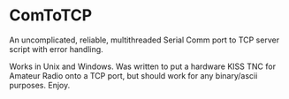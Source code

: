 # ComToTCP
An uncomplicated, reliable, multithreaded Serial Comm port to TCP server script with error handling.

Works in Unix and Windows. Was written to put a hardware KISS TNC for Amateur Radio onto a TCP port, but should work for any binary/ascii purposes.
Enjoy.
